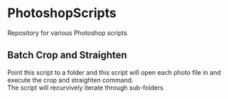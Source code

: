# PhotoshopScripts
Repository for various Photoshop scripts

Batch Crop and Straighten
-------------------------
Point this script to a folder and this script will open each photo file in and execute the crop and straighten command.  
The script will recurvively iterate through sub-folders